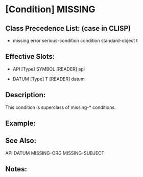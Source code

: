 # [Condition] MISSING

## Class Precedence List: (case in CLISP)

* missing error serious-condition condition standard-object t

## Effective Slots:

* API [Type] SYMBOL
[READER] api

* DATUM [Type] T
[READER] datum

## Description:
This condition is superclass of missing-\* conditions.

## Example:

## See Also:

API
DATUM
MISSING-ORG
MISSING-SUBJECT

## Notes:

